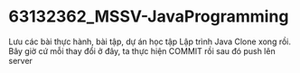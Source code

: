 # 63132362_MSSV-JavaProgramming
Lưu các bài thực hành, bài tập, dự án học tập Lập trình Java
Clone xong rồi. Bây giờ cứ mỗi thay đổi ở đây, ta thực hiện COMMIT rồi sau đó push lên server 